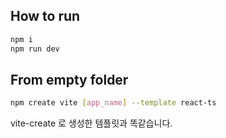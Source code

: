 ## How to run

```bash
npm i
npm run dev
```

## From empty folder

```bash
npm create vite [app_name] --template react-ts
```

vite-create 로 생성한 템플릿과 똑같습니다.
